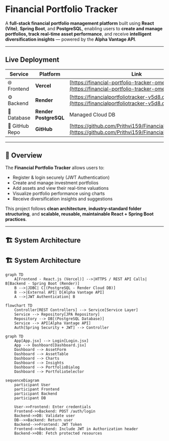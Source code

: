 # Financial Portfolio Tracker

A **full-stack financial portfolio management platform** built using **React (Vite)**, **Spring Boot**, and **PostgreSQL**, enabling users to **create and manage portfolios, track real-time asset performance**, and receive **intelligent diversification insights** — powered by the **Alpha Vantage API**.

---

## Live Deployment

| Service | Platform | Link |
|----------|-----------|------|
| 🌐 Frontend | **Vercel** | [https://financial-portfolio-tracker-omega.vercel.app](https://financial-portfolio-tracker-omega.vercel.app) |
| ⚙️ Backend | **Render** | [https://financialportfoliotracker-v5d8.onrender.com](https://financialportfoliotracker-v5d8.onrender.com) |
| 💾 Database | **Render PostgreSQL** | Managed Cloud DB |
| 📁 GitHub Repo | **GitHub** | [https://github.com/Prithvi159/FinancialPortfolioTracker](https://github.com/Prithvi159/FinancialPortfolioTracker) |

---

## 🧩 Overview

The **Financial Portfolio Tracker** allows users to:
-  Register & login securely (JWT Authentication)
-  Create and manage investment portfolios
-  Add assets and view their real-time valuations
-  Visualize portfolio performance using charts
-  Receive diversification insights and suggestions

This project follows **clean architecture**, **industry-standard folder structuring**, and **scalable, reusable, maintainable React + Spring Boot practices**.

---

## 🏗️ System Architecture

## 🏗️ System Architecture

```mermaid
graph TD
    A[Frontend - React.js (Vercel)] -->|HTTPS / REST API Calls| B[Backend - Spring Boot (Render)]
    B -->|JDBC| C[(PostgreSQL - Render Cloud DB)]
    B -->|External API| D[Alpha Vantage API]
    A -->|JWT Authentication| B

flowchart TD
    Controller[REST Controllers] --> Service[Service Layer]
    Service --> Repository[JPA Repository]
    Repository --> DB[(PostgreSQL Database)]
    Service --> API[Alpha Vantage API]
    Auth[Spring Security + JWT] --> Controller

graph TD
    App[App.jsx] --> Login[Login.jsx]
    App --> Dashboard[Dashboard.jsx]
    Dashboard --> AssetForm
    Dashboard --> AssetTable
    Dashboard --> Charts
    Dashboard --> Insights
    Dashboard --> PortfolioDialog
    Dashboard --> PortfolioSelector

sequenceDiagram
    participant User
    participant Frontend
    participant Backend
    participant DB

    User->>Frontend: Enter credentials
    Frontend->>Backend: POST /auth/login
    Backend->>DB: Validate user
    DB-->>Backend: Return user
    Backend-->>Frontend: JWT Token
    Frontend->>Backend: Include JWT in Authorization header
    Backend->>DB: Fetch protected resources